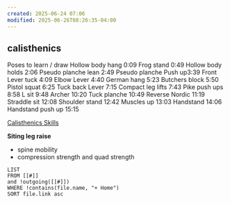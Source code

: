```yaml
---
created: 2025-06-24 07:06
modified: 2025-06-26T08:26:35-04:00
---
```

## calisthenics
Poses to learn / draw
Hollow body hang 0:09
Frog stand 0:49
Hollow body holds 2:06
Pseudo planche lean 2:49
Pseudo planche Push up3:39
Front Lever tuck 4:09
Elbow Lever 4:40
German hang 5:23
Butchers block 5:50
Pistol squat 6:25
Tuck back Lever 7:15
Compact leg lifts 7:43
Pike push ups 8:58
L sit 9:48
Archer 10:20
Tuck planche 10:49
Reverse Nordic 11:19
Straddle sit 12:08
Shoulder stand 12:42
Muscles up 13:03
Handstand 14:06
Handstand push up 15:15

[Calisthenics Skills](https://www.youtube.com/watch?v=J2JHDavNZB4)

**Siting leg raise**
- spine mobility
- compression  strength and quad strength

```dataview
LIST
FROM [[#]]
and !outgoing([[#]])
WHERE !contains(file.name, "+ Home")
SORT file.link asc
```